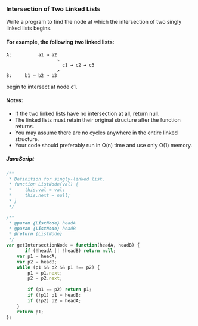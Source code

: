 ### Intersection of Two Linked Lists

Write a program to find the node at which the intersection of two singly linked lists begins.


#### For example, the following two linked lists:

```
A:          a1 → a2
                   ↘
                     c1 → c2 → c3
                   ↗            
B:     b1 → b2 → b3
```
begin to intersect at node c1.


#### Notes:

 - If the two linked lists have no intersection at all, return null.
 - The linked lists must retain their original structure after the function returns.
 - You may assume there are no cycles anywhere in the entire linked structure.
 - Your code should preferably run in O(n) time and use only O(1) memory.
 
##### JavaScript

```JavaScript
/**
 * Definition for singly-linked list.
 * function ListNode(val) {
 *     this.val = val;
 *     this.next = null;
 * }
 */

/**
 * @param {ListNode} headA
 * @param {ListNode} headB
 * @return {ListNode}
 */
var getIntersectionNode = function(headA, headB) {
       if (!headA || !headB) return null;
    var p1 = headA;
    var p2 = headB;
    while (p1 && p2 && p1 !== p2) {
        p1 = p1.next;
        p2 = p2.next;
        
        if (p1 == p2) return p1;
        if (!p1) p1 = headB;
        if (!p2) p2 = headA;
    }
    return p1;
};
```